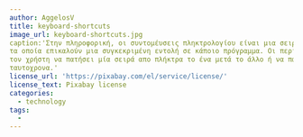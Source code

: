 ```yaml
---
author: AggelosV
title: keyboard-shortcuts
image_url: keyboard-shortcuts.jpg
caption:'Στην πληροφορική, οι συντομέυσεις πληκτρολογίου είναι μια σειρά συνδυασμών από πατήματα πλήκτρων σε ένα πληκτρολόγιο
τα οποία επικαλούν μια συγκεκριμένη εντολή σε κάποιο πρόγραμμα. Οι περισσότερες συντομεύσεις απαιτούν από
τον χρήστη να πατήσει μία σειρά απο πλήκτρα το ένα μετά το άλλο ή να πατήσει παρατεταμένα περισσότερα από ένα πλήκτρα
ταυτοχρονα.'
license_url: 'https://pixabay.com/el/service/license/'
license_text: Pixabay license
categories:
  - technology
tags:
  - 
---
```

